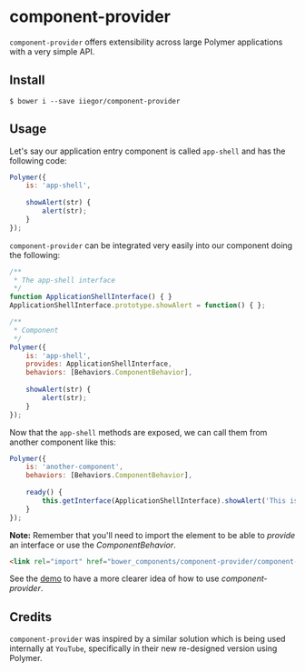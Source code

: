 # component-provider

`component-provider` offers extensibility across large Polymer applications with a very simple API.

## Install
```shell
$ bower i --save iiegor/component-provider
```

## Usage

Let's say our application entry component is called `app-shell` and has the following code:

```javascript
Polymer({
    is: 'app-shell',
    
    showAlert(str) {
        alert(str);
    }
});
```

`component-provider` can be integrated very easily into our component doing the following:

```javascript
/**
 * The app-shell interface
 */
function ApplicationShellInterface() { }
ApplicationShellInterface.prototype.showAlert = function() { };

/**
 * Component
 */
Polymer({
    is: 'app-shell',
    provides: ApplicationShellInterface,
    behaviors: [Behaviors.ComponentBehavior],
    
    showAlert(str) {
        alert(str);
    }
});
```

Now that the ``app-shell`` methods are exposed, we can call them from another component like this:

```javascript
Polymer({
    is: 'another-component',
    behaviors: [Behaviors.ComponentBehavior],
    
    ready() {
        this.getInterface(ApplicationShellInterface).showAlert('This is amazing!');
    }
});
```

**Note:** Remember that you'll need to import the element to be able to *provide* an interface or use the *ComponentBehavior*.

```html
<link rel="import" href="bower_components/component-provider/component-provider.html">
```

See the [demo](https://github.com/iiegor/component-provider/blob/master/demo/index.html) to have a more clearer idea of how to use *component-provider*.

## Credits
``component-provider`` was inspired by a similar solution which is being used internally at `YouTube`, specifically in their new re-designed version using Polymer.
